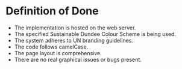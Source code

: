 # Definition of Done

- The implementation is hosted on the web server.
- The specified Sustainable Dundee Colour Scheme is being used.
- The system adheres to UN branding guidelines.
- The code follows camelCase.  
- The page layout is comprehensive.
- There are no real graphical issues or bugs present.
